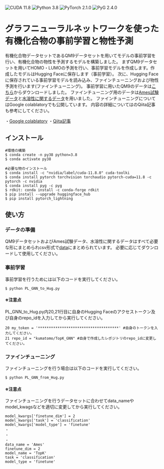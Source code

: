 ![CUDA 11.8](https://img.shields.io/badge/cuda-11.8-blue.svg)
![Python 3.8](https://img.shields.io/badge/python-3.8-yellow.svg)
![PyTorch 2.1.0](https://img.shields.io/badge/pytorch-2.1.0-red.svg)
![PyG 2.4.0](https://img.shields.io/badge/PyG-2.4.0-orange.svg)
# グラフニューラルネットワークを使った有機化合物の事前学習と物性予測
有機化合物データセットであるQM9データセットを用いてモデルの事前学習を行い、有機化合物の物性を予測するモデルを構築しました。
まずQM9データセットを用いてHOMO・LUMOの予測を行い、事前学習モデルを作成します。作成したモデルはHugging Faceに保存します（事前学習）。
次に、Hugging Faceに保存されている事前学習モデルを読み込み、ファインチューニングおよび物性予測を行います(ファインチューニング)。
事前学習に用いたQM9のデータは[こちら](https://github.com/yuyangw/MolCLR, 'https://github.com/yuyangw/MolCLR')からダウンロードしました。
ファインチューニング用のデータは[Ames試験データ](https://pubs.acs.org/doi/abs/10.1021/ci900161g)と[水溶性に関するデータ](https://github.com/rdkit/rdkit/tree/master/Docs/Book/data)を用いました。
ファインチューニングについてはGoogle colablatoryでも公開しています。
内容の詳細についてはのQiita記事も参考にしてください。

・[Google colablatory](https://colab.research.google.com/drive/1rUaXXIKZaG6C9NTSwlUGTwcEBSB-Q_dK?usp=sharing)
・[Qiita記事]()

## インストール
```
#環境の構築
$ conda create -n py38 python=3.8
$ conda activate py38

#必要な物のインストール
$ conda install -c "nvidia/label/cuda-11.8.0" cuda-toolki
$ conda install pytorch torchvision torchaudio pytorch-cuda=11.8 -c pytorch -c nvidia
$ conda install pyg -c pyg
$ rdkit: conda install -c conda-forge rdkit
$ pip install --upgrade huggingface_hub
$ pip install pytorch_lightning
```
## 使い方
### データの準備
QM9データセットおよびAmes試験データ、水溶性に関するデータはすべて必要な形にまとめられcsv形式で[data](https://github.com/kumagaitomotaka/Pretrain_models/tree/main/data)にまとめられています。
必要に応じてダウンロードして使用してください。
### 事前学習
事前学習を行うためには以下のコードを実行してください。
```
$ python PL_GNN_to_Hug.py
```
#### ※注意点
PL_GNN_to_Hug.py内20,21行目に自身のHugging Faceのアクセストークン及び自身のrepo_idを入力してから実行してください。
```
20 my_token = '*************************************' #自身のトークンを入力してください。
21 repo_id = "kumatomo/TopK_GNN" #自身で作成したレポジトリのrepo_idに変更してください。
```
### ファインチューニング
ファインチューニングを行う場合は以下のコードを実行してください。
```
$ python PL_GNN_from_Hug.py
```
#### ※注意点
ファインチューニングを行うデータセットに合わせてdata_nameやmodel_kwagsなどを適切に変更してから実行してください。
```
model_kwargs['finetune_dim'] = 2 
model_kwargs['task'] = 'classification'
model_kwargs['model_type'] = 'finetune'
・
・
・
data_name = 'Ames'
finetune_dim = 2
model_name = 'TopK'
task = 'classification'
model_type = 'finetune'
```